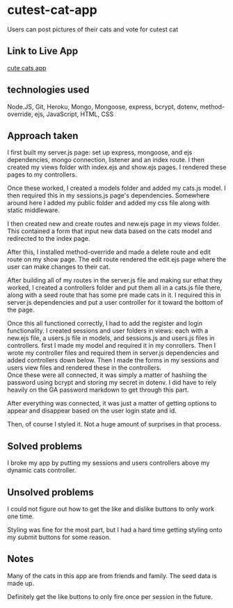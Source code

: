 # cutest-cat-app
Users can post pictures of their cats and vote for cutest cat
## Link to Live App
[cute cats app](https://cutecats.herokuapp.com/)
## technologies used
Node.JS, Git, Heroku, Mongo, Mongoose, express, bcrypt, dotenv, method-override, ejs, JavaScript, HTML, CSS
## Approach taken
I first built my server.js page: set up express, mongoose, and ejs dependencies, mongo connection, listener and an index route.  I then created my views folder with index.ejs and show.ejs pages. I rendered these pages to my controllers.

Once these worked, I created a models folder and added my cats.js model. I then required this in my sessions.js page's dependencies. Somewhere around here I added my public folder and added my css file along with static middleware.

I then created new and create routes and new.ejs page in my views folder.  This contained a form that input new data based on the cats model and redirected to the index page.  

After this, I installed method-override and made a delete route and edit route on my show page.  The edit route rendered the edit.ejs page where the user can make changes to their cat.

After building all of my routes in the server.js file and making sur ethat they worked, I created a controllers folder and put them all in a cats.js file there, along with a seed route that has some pre made cats in it. I required this in server.js dependencies and put a user controller for it toward the bottom of the page.

Once this all functioned correctly, I had to add the register and login functionality. I created sessions and user folders in views: each with a new.ejs file, a users.js file in models, and sessions.js and users.js files in controllers.  first I made my model and required it in my conrollers.  Then I wrote my controller files and required them in server.js dependencies and added controllers down below.  Then I made the forms in my sessions and users view files and rendered these in the controllers.  
Once these were all connected, it was simply a matter of hashiing the password using bcrypt and storing my secret in dotenv.  I did have to rely heavily on the GA password markdown to get through this part.

After everything was connected, it was just a matter of getting options to appear and disappear based on the user login state and id.

Then, of course I styled it. Not a huge amount of surprises in that process.

## Solved problems
I broke my app by putting my sessions and users controllers above my dynamic cats controller.

## Unsolved problems
I could not figure out how to get the like and dislike buttons to only work one time.

Styling was fine for the most part, but I had a hard time getting styling onto my submit buttons for some reason.
## Notes
Many of the cats in this app are from friends and family.  The seed data is made up.

Definitely get the like buttons to only fire once per session in the future.
